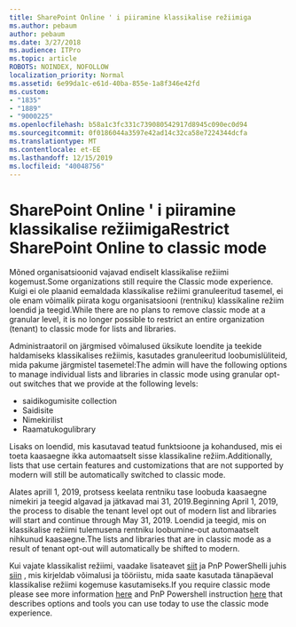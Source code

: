 ```yaml
---
title: SharePoint Online ' i piiramine klassikalise režiimiga
ms.author: pebaum
author: pebaum
ms.date: 3/27/2018
ms.audience: ITPro
ms.topic: article
ROBOTS: NOINDEX, NOFOLLOW
localization_priority: Normal
ms.assetid: 6e99da1c-e61d-40ba-855e-1a8f346e42fd
ms.custom:
- "1835"
- "1889"
- "9000225"
ms.openlocfilehash: b58a1c3fc331c739080542917d8945c090ec0d94
ms.sourcegitcommit: 0f0186044a3597e42ad14c32ca58e7224344dcfa
ms.translationtype: MT
ms.contentlocale: et-EE
ms.lasthandoff: 12/15/2019
ms.locfileid: "40048756"
---
```

# <a name="restrict-sharepoint-online-to-classic-mode"></a><span data-ttu-id="d4bc9-102">SharePoint Online ' i piiramine klassikalise režiimiga</span><span class="sxs-lookup"><span data-stu-id="d4bc9-102">Restrict SharePoint Online to classic mode</span></span>

<span data-ttu-id="d4bc9-103">Mõned organisatsioonid vajavad endiselt klassikalise režiimi kogemust.</span><span class="sxs-lookup"><span data-stu-id="d4bc9-103">Some organizations still require the Classic mode experience.</span></span> <span data-ttu-id="d4bc9-104">Kuigi ei ole plaanid eemaldada klassikalise režiimi granuleeritud tasemel, ei ole enam võimalik piirata kogu organisatsiooni (rentniku) klassikaline režiim loendid ja teegid.</span><span class="sxs-lookup"><span data-stu-id="d4bc9-104">While there are no plans to remove classic mode at a granular level, it is no longer possible to restrict an entire organization (tenant) to classic mode for lists and libraries.</span></span>

<span data-ttu-id="d4bc9-105">Administraatoril on järgmised võimalused üksikute loendite ja teekide haldamiseks klassikalises režiimis, kasutades granuleeritud loobumislüliteid, mida pakume järgmistel tasemetel:</span><span class="sxs-lookup"><span data-stu-id="d4bc9-105">The admin will have the following options to manage individual lists and libraries in classic mode using granular opt-out switches that we provide at the following levels:</span></span>

- <span data-ttu-id="d4bc9-106">saidikogumi</span><span class="sxs-lookup"><span data-stu-id="d4bc9-106">site collection</span></span>
- <span data-ttu-id="d4bc9-107">Saidi</span><span class="sxs-lookup"><span data-stu-id="d4bc9-107">site</span></span>
- <span data-ttu-id="d4bc9-108">Nimekiri</span><span class="sxs-lookup"><span data-stu-id="d4bc9-108">list</span></span>
- <span data-ttu-id="d4bc9-109">Raamatukogu</span><span class="sxs-lookup"><span data-stu-id="d4bc9-109">library</span></span>

<span data-ttu-id="d4bc9-110">Lisaks on loendid, mis kasutavad teatud funktsioone ja kohandused, mis ei toeta kaasaegne ikka automaatselt sisse klassikaline režiim.</span><span class="sxs-lookup"><span data-stu-id="d4bc9-110">Additionally, lists that use certain features and customizations that are not supported by modern will still be automatically switched to classic mode.</span></span>

<span data-ttu-id="d4bc9-111">Alates aprill 1, 2019, protsess keelata rentniku tase loobuda kaasaegne nimekiri ja teegid algavad ja jätkavad mai 31, 2019.</span><span class="sxs-lookup"><span data-stu-id="d4bc9-111">Beginning April 1, 2019, the process to disable the tenant level opt out of modern list and libraries will start and continue through May 31, 2019.</span></span>  <span data-ttu-id="d4bc9-112">Loendid ja teegid, mis on klassikalise režiimi tulemusena rentniku loobumine-out automaatselt nihkunud kaasaegne.</span><span class="sxs-lookup"><span data-stu-id="d4bc9-112">The lists and libraries that are in classic mode as a result of tenant opt-out will automatically be shifted to modern.</span></span>

<span data-ttu-id="d4bc9-113">Kui vajate klassikalist režiimi, vaadake lisateavet [siit](https://techcommunity.microsoft.com/t5/Microsoft-SharePoint-Blog/Delivering-SharePoint-modern-experiences/ba-p/315023) ja PnP PowerShelli juhis [siin](https://docs.microsoft.com/sharepoint/dev/transform/modernize-userinterface-lists-and-libraries-optout) , mis kirjeldab võimalusi ja tööriistu, mida saate kasutada tänapäeval klassikalise režiimi kogemuse kasutamiseks.</span><span class="sxs-lookup"><span data-stu-id="d4bc9-113">If you require classic mode please see more information [here](https://techcommunity.microsoft.com/t5/Microsoft-SharePoint-Blog/Delivering-SharePoint-modern-experiences/ba-p/315023) and PnP Powershell instruction [here](https://docs.microsoft.com/sharepoint/dev/transform/modernize-userinterface-lists-and-libraries-optout) that describes options and tools you can use today to use the classic mode experience.</span></span>

